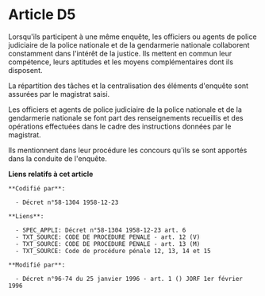 # Article D5

Lorsqu'ils participent à une même enquête, les officiers ou agents de police judiciaire de la police nationale et de la
gendarmerie nationale collaborent constamment dans l'intérêt de la justice. Ils mettent en commun leur compétence, leurs
aptitudes et les moyens complémentaires dont ils disposent.

La répartition des tâches et la centralisation des éléments d'enquête sont assurées par le magistrat saisi.

Les officiers et agents de police judiciaire de la police nationale et de la gendarmerie nationale se font part des
renseignements recueillis et des opérations effectuées dans le cadre des instructions données par le magistrat.

Ils mentionnent dans leur procédure les concours qu'ils se sont apportés dans la conduite de l'enquête.

**Liens relatifs à cet article**

	**Codifié par**:

	  - Décret n°58-1304 1958-12-23

	**Liens**:

	  - SPEC_APPLI: Décret n°58-1304 1958-12-23 art. 6
	  - TXT_SOURCE: CODE DE PROCEDURE PENALE - art. 12 (V)
	  - TXT_SOURCE: CODE DE PROCEDURE PENALE - art. 13 (M)
	  - TXT_SOURCE: Code de procédure pénale 12, 13, 14 et 15

	**Modifié par**:

	  - Décret n°96-74 du 25 janvier 1996 - art. 1 () JORF 1er février 1996
